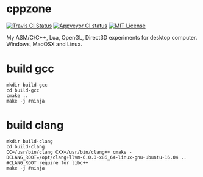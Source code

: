 # cppzone

[![Travis CI Status](https://travis-ci.org/proydakov/cppzone.svg?branch=master)](https://travis-ci.org/proydakov/cppzone)
[![Appveyor CI status](https://ci.appveyor.com/api/projects/status/github/proydakov/cppzone?svg=true)](https://ci.appveyor.com/project/proydakov/cppzone)
[![MIT License](https://img.shields.io/badge/license-MIT-blue.svg)](https://github.com/proydakov/cppzone/blob/master/COPYING)

My ASM/C/C++, Lua, OpenGL, Direct3D experiments for desktop computer. Windows, MacOSX and Linux.

# build gcc

    mkdir build-gcc
    cd build-gcc
    cmake ..
    make -j #ninja

# build clang

    mkdir build-clang
    cd build-clang
    CC=/usr/bin/clang CXX=/usr/bin/clang++ cmake -DCLANG_ROOT=/opt/clang+llvm-6.0.0-x86_64-linux-gnu-ubuntu-16.04 .. #CLANG_ROOT require for libc++
    make -j #ninja
